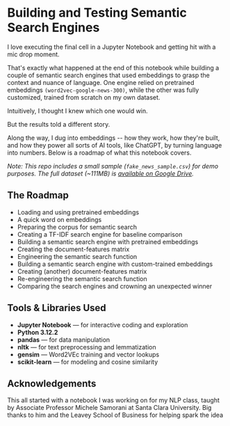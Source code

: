 # Building and Testing Semantic Search Engines

I love executing the final cell in a Jupyter Notebook and getting hit with a mic drop moment.

That's exactly what happened at the end of this notebook while building a couple of semantic search engines that used embeddings to grasp the context and nuance of language. One engine relied on pretrained embeddings `(word2vec-google-news-300)`, while the other was fully customized, trained from scratch on my own dataset.

Intuitively, I thought I knew which one would win.

But the results told a different story.

Along the way, I dug into embeddings -- how they work, how they're built, and how they power all sorts of AI tools, like ChatGPT, by turning language into numbers. Below is a roadmap of what this notebook covers.

_Note: This repo includes a small sample (`fake_news_sample.csv`) for demo purposes. The full dataset (~111MB) is [available on Google Drive](https://drive.google.com/file/d/your_file_id/view?usp=sharing)._

## The Roadmap
- Loading and using pretrained embeddings
- A quick word on embeddings
- Preparing the corpus for semantic search
- Creating a TF-IDF search engine for baseline comparison
- Building a semantic search engine with pretrained embeddings
- Creating the document-features matrix
- Engineering the semantic search function
- Building a semantic search engine with custom-trained embeddings
- Creating (another) document-features matrix
- Re-engineering the semantic search function
- Comparing the search engines and crowning an unexpected winner

## Tools & Libraries Used
- **Jupyter Notebook** — for interactive coding and exploration  
- **Python 3.12.2**
- **pandas** — for data manipulation  
- **nltk** — for text preprocessing and lemmatization  
- **gensim** — Word2VEc training and vector lookups
- **scikit-learn** — for modeling and cosine similarity

## Acknowledgements

This all started with a notebook I was working on for my NLP class, taught by  Associate Professor Michele Samorani at Santa Clara University. Big thanks to him and the Leavey School of Business for helping spark the idea
